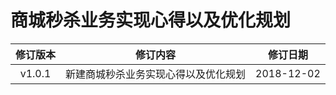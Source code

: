 # 商城秒杀业务实现心得以及优化规划

| 修订版本 | 修订内容  | 修订日期 |
| :-----: |  :-----:  | :-----: |
|  v1.0.1 | 新建商城秒杀业务实现心得以及优化规划 | 2018-12-02 |